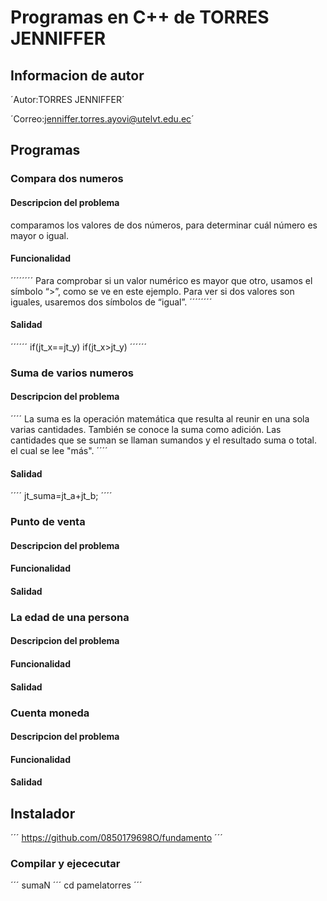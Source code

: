 # Programas en C++ de TORRES JENNIFFER
## Informacion de autor 
´Autor:TORRES JENNIFFER´

´Correo:jenniffer.torres.ayovi@utelvt.edu.ec´

## Programas
### Compara dos numeros
#### Descripcion del problema 
comparamos los valores de dos números, para determinar cuál número es mayor o igual.

#### Funcionalidad
´´´´´´´´
Para comprobar si un valor numérico es mayor que otro, usamos el símbolo “>”, como se ve en este ejemplo. Para ver si dos valores son iguales, usaremos dos símbolos de “igual”.
´´´´´´´´
#### Salidad
´´´´´´
if(jt_x==jt_y)
if(jt_x>jt_y)
 ´´´´´´ 
### Suma de varios numeros
#### Descripcion del problema 
´´´´
La suma es la operación matemática que resulta al reunir en una sola varias cantidades. También se conoce la suma como adición. Las cantidades que se suman se llaman sumandos y el resultado suma o total. el cual se lee "más".
´´´´
#### Salidad
´´´´
jt_suma=jt_a+jt_b;
´´´´
### Punto de venta
#### Descripcion del problema 

#### Funcionalidad
#### Salidad
### La edad de una persona
#### Descripcion del problema 
#### Funcionalidad
#### Salidad
### Cuenta moneda
#### Descripcion del problema 
#### Funcionalidad
#### Salidad
## Instalador
´´´
https://github.com/0850179698O/fundamento
´´´
### Compilar y ejececutar
´´´
sumaN
´´´
cd pamelatorres
´´´
